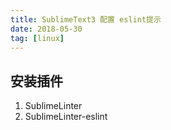 ```yaml
---
title: SublimeText3 配置 eslint提示
date: 2018-05-30
tag: [linux]
---
```


## 安装插件

1. SublimeLinter
2. SublimeLinter-eslint

